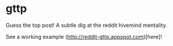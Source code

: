 gttp
====

Guess the top post! A subtle dig at the reddit hivemind mentality.

See a working example (http://reddit-gttp.appspot.com)[here]!
